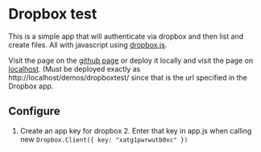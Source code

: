 # Dropbox test

This is a simple app that will authenticate via dropbox and then list and create
files. All with javascript using
[dropbox.js](https://github.com/dropbox/dropbox-js).

Visit the page on the [github
page](https://samuelskanberg.github.io/dropboxtest/) or deploy it locally and
visit the page on [localhost](http://localhost/demos/dropboxtest/).  (Must be
deployed exactly as http://localhost/demos/dropboxtest/ since that is the url
specified in the Dropbox app.

## Configure

1. Create an app key for dropbox 2. Enter that key in app.js when calling new
`Dropbox.Client({ key: "xatg1pwrwutb0xc" })`
